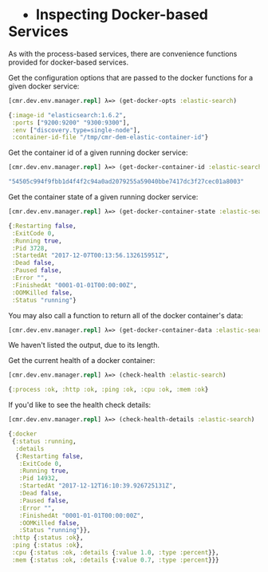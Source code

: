 #  • Inspecting Docker-based Services

As with the process-based services, there are convenience functions provided
for docker-based services.

Get the configuration options that are passed to the docker functions for
a given docker service:

```clj
[cmr.dev.env.manager.repl] λ=> (get-docker-opts :elastic-search)
```
```clj
{:image-id "elasticsearch:1.6.2",
 :ports ["9200:9200" "9300:9300"],
 :env ["discovery.type=single-node"],
 :container-id-file "/tmp/cmr-dem-elastic-container-id"}
```

Get the container id of a given running docker service:

```clj
[cmr.dev.env.manager.repl] λ=> (get-docker-container-id :elastic-search)
```
```clj
"54505c994f9fbb1d4f4f2c94a0ad2079255a59040bbe7417dc3f27cec01a8003"
```

Get the container state of a given running docker service:

```clj
[cmr.dev.env.manager.repl] λ=> (get-docker-container-state :elastic-search)
```
```clj
{:Restarting false,
 :ExitCode 0,
 :Running true,
 :Pid 3728,
 :StartedAt "2017-12-07T00:13:56.132615951Z",
 :Dead false,
 :Paused false,
 :Error "",
 :FinishedAt "0001-01-01T00:00:00Z",
 :OOMKilled false,
 :Status "running"}
```

You may also call a function to return all of the docker container's data:

```clj
[cmr.dev.env.manager.repl] λ=> (get-docker-container-data :elastic-search)
```

We haven't listed the output, due to its length.

Get the current health of a docker container:

```clj
[cmr.dev.env.manager.repl] λ=> (check-health :elastic-search)
```

```clj
{:process :ok, :http :ok, :ping :ok, :cpu :ok, :mem :ok}
```

If you'd like to see the health check details:

```clj
[cmr.dev.env.manager.repl] λ=> (check-health-details :elastic-search)
```

```clj
{:docker
 {:status :running,
  :details
  {:Restarting false,
   :ExitCode 0,
   :Running true,
   :Pid 14932,
   :StartedAt "2017-12-12T16:10:39.926725131Z",
   :Dead false,
   :Paused false,
   :Error "",
   :FinishedAt "0001-01-01T00:00:00Z",
   :OOMKilled false,
   :Status "running"}},
 :http {:status :ok},
 :ping {:status :ok},
 :cpu {:status :ok, :details {:value 1.0, :type :percent}},
 :mem {:status :ok, :details {:value 0.7, :type :percent}}}
```
